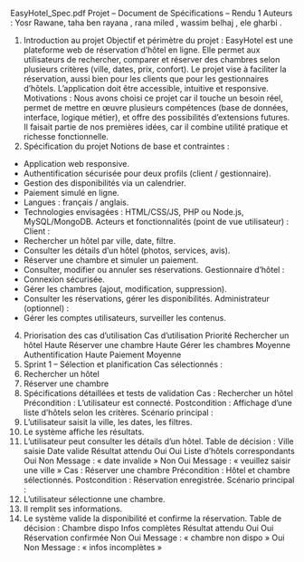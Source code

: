 EasyHotel_Spec.pdf
Projet – Document de Spécifications – Rendu 1
Auteurs : Yosr Rawane, taha ben rayana , rana miled , wassim belhaj , ele gharbi .
1. Introduction au projet
Objectif et périmètre du projet :
EasyHotel est une plateforme web de réservation d’hôtel en ligne. Elle permet aux utilisateurs de rechercher, comparer et réserver des chambres selon plusieurs critères (ville, dates, prix, confort). Le projet vise à faciliter la réservation, aussi bien pour les clients que pour les gestionnaires d’hôtels. L’application doit être accessible, intuitive et responsive.
Motivations :
Nous avons choisi ce projet car il touche un besoin réel, permet de mettre en œuvre plusieurs compétences (base de données, interface, logique métier), et offre des possibilités d’extensions futures. Il faisait partie de nos premières idées, car il combine utilité pratique et richesse fonctionnelle.
2. Spécification du projet
Notions de base et contraintes :
- Application web responsive.
- Authentification sécurisée pour deux profils (client / gestionnaire).
- Gestion des disponibilités via un calendrier.
- Paiement simulé en ligne.
- Langues : français / anglais.
- Technologies envisagées : HTML/CSS/JS, PHP ou Node.js, MySQL/MongoDB.
Acteurs et fonctionnalités (point de vue utilisateur) :
Client :
- Rechercher un hôtel par ville, date, filtre.
- Consulter les détails d’un hôtel (photos, services, avis).
- Réserver une chambre et simuler un paiement.
- Consulter, modifier ou annuler ses réservations.
Gestionnaire d’hôtel :
- Connexion sécurisée.
- Gérer les chambres (ajout, modification, suppression).
- Consulter les réservations, gérer les disponibilités.
Administrateur (optionnel) :
- Gérer les comptes utilisateurs, surveiller les contenus.
4. Priorisation des cas d’utilisation
Cas d’utilisation	Priorité
Rechercher un hôtel	Haute
Réserver une chambre	Haute
Gérer les chambres	Moyenne
Authentification	Haute
Paiement	Moyenne
5. Sprint 1 – Sélection et planification
Cas sélectionnés :
1. Rechercher un hôtel
2. Réserver une chambre
6. Spécifications détaillées et tests de validation
Cas : Rechercher un hôtel
Précondition : L’utilisateur est connecté.
Postcondition : Affichage d’une liste d’hôtels selon les critères.
Scénario principal :
1. L’utilisateur saisit la ville, les dates, les filtres.
2. Le système affiche les résultats.
3. L’utilisateur peut consulter les détails d’un hôtel.
Table de décision :
Ville saisie	Date valide	Résultat attendu
Oui	Oui	Liste d’hôtels correspondants
Oui	Non	Message : « date invalide »
Non	Oui	Message : « veuillez saisir une ville »
Cas : Réserver une chambre
Précondition : Hôtel et chambre sélectionnés.
Postcondition : Réservation enregistrée.
Scénario principal :
1. L’utilisateur sélectionne une chambre.
2. Il remplit ses informations.
3. Le système valide la disponibilité et confirme la réservation.
Table de décision :
Chambre dispo	Infos complètes	Résultat attendu
Oui	Oui	Réservation confirmée
Non	Oui	Message : « chambre non dispo »
Oui	Non	Message : « infos incomplètes »

